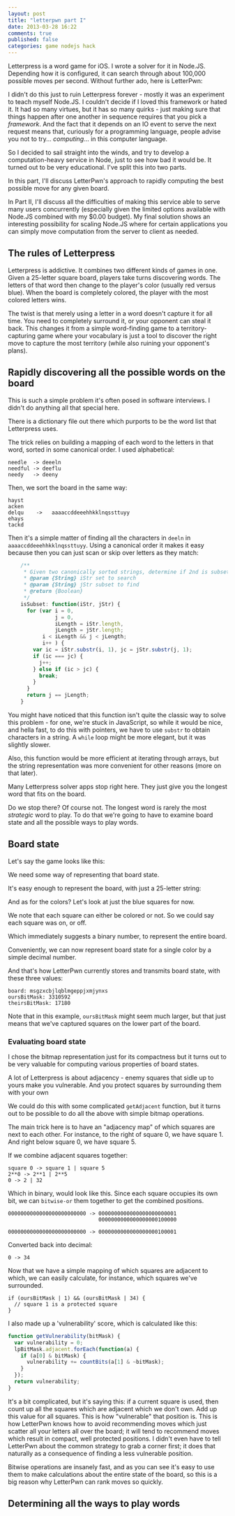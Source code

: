 ```yaml
---
layout: post
title: "letterpwn part I"
date: 2013-03-28 16:22
comments: true
published: false
categories: game nodejs hack
---
```


Letterpress is a word game for iOS. I wrote a solver for it in Node.JS. Depending how it is configured, it 
can search through about 100,000 possible moves per second. Without further ado, here is LetterPwn:






I didn't do this just to ruin Letterpress forever - mostly it was an experiment to teach myself Node.JS. I couldn't
decide if I loved this framework or hated it. It had so many virtues, but it has so many quirks - just making sure 
that things happen after one another in sequence requires that you pick a *framework*. And the fact that it 
depends on an IO event to serve the next request means that, curiously for a programming language, people advise 
you not to try... *computing*... in this computer language. 

So I decided to sail straight into the winds, and try to develop a computation-heavy service in Node, just to see
how bad it would be. It turned out to be very educational. I've split this into two parts. 

In this part, I'll discuss LetterPwn's approach to rapidly computing the best possible move for any given board.

In Part II, I'll discuss all the difficulties of making this service able to serve many users concurrently (especially given 
the limited options available with Node.JS combined with my $0.00 budget). My final solution shows an interesting 
possibility for scaling Node.JS where for certain applications you can simply move computation from the server to client as 
needed.


## The rules of Letterpress

Letterpress is addictive. It combines two different kinds of games in one. Given a 25-letter square board, players take 
turns discovering words. The letters of that word then change to the player's color (usually red versus blue). When the board 
is completely colored, the player with the most colored letters wins. 

The twist is that merely using a letter in a word doesn't capture it for all time. You need to completely surround it, or your 
opponent can steal it back. This changes it from a simple word-finding game to a territory-capturing game where your vocabulary
is just a tool to discover the right move to capture the most territory (while also ruining your opponent's plans).

## Rapidly discovering all the possible words on the board

This is such a simple problem it's often posed in software interviews. I didn't do anything all that special here. 

There is a dictionary file out there which purports to be the word list that Letterpress uses.

The trick relies on building a mapping of each word to the letters in that word, sorted in some canonical order. I used alphabetical:

    needle  -> deeeln
    needful -> deeflu
    needy   -> deeny

Then, we sort the board in the same way:

    hayst
    acken
    delqu    ->   aaaaccddeeehhkklnqssttuyy
    ehays
    tackd

Then it's a simple matter of finding all the characters in `deeln` in `aaaaccddeeehhkklnqssttuyy`. Using a canonical order it makes it easy because then you can 
just scan or skip over letters as they match:

``` js
    /**
     * Given two canonically sorted strings, determine if 2nd is subset of 1st
     * @param {String} iStr set to search
     * @param {String} jStr subset to find
     * @return {Boolean}
     */
    isSubset: function(iStr, jStr) {
      for (var i = 0,
               j = 0,
               iLength = iStr.length,
               jLength = jStr.length;
           i < iLength && j < jLength;
           i++ ) {
        var ic = iStr.substr(i, 1), jc = jStr.substr(j, 1);
        if (ic === jc) {
          j++;
        } else if (ic > jc) {
          break;
        }
      }
      return j == jLength;
    }
```

You might have noticed that this function isn't quite the classic way to solve this problem - for one, we're stuck in JavaScript, so 
while it would be nice, and hella fast, to do this with pointers, we have to use `substr` to obtain characters in a string. A `while` loop might be more
elegant, but it was slightly slower.

Also, this function would be more efficient at iterating through arrays, but the string representation was more convenient for other reasons (more on that
later).

Many Letterpress solver apps stop right here. They just give you the longest word that fits on the board. 

Do we stop there? Of course not. The longest word is rarely the most *strategic* word to play. To do that we're going to have to examine board state and 
all the possible ways to play words.

## Board state

Let's say the game looks like this: 


We need some way of representing that board state.

It's easy enough to represent the board, with just a 25-letter string:

And as for the colors? Let's look at just the blue squares for now.

We note that each square can either be colored or not. So we could say each square was on, or off. 

Which immediately suggests a binary number, to represent the entire board. 

Conveniently, we can now represent board state for a single color by a simple decimal number. 

And that's how LetterPwn currently stores and transmits board state, with these three values:

    board: msgzxcbjlqblmgeppjxmjynxs
    oursBitMask: 3310592
    theirsBitMask: 17180

Note that in this example, `oursBitMask` might seem much larger, but that just means that we've captured squares on the lower part of the board.

### Evaluating board state

I chose the bitmap representation just for its compactness but it turns out to be very valuable for computing various properties of board states.

A lot of Letterpress is about adjacency - enemy squares that sidle up to yours make you vulnerable. And you protect squares by surrounding them with your own

We could do this with some complicated `getAdjacent` function, but it turns out to be possible to do all the above with simple bitmap operations. 

The main trick here is to have an "adjacency map" of which squares are next to each other. For instance, to the right of square 0, we have square 1. And right
below square 0, we have square 5.

If we combine adjacent squares together:

    square 0 -> square 1 | square 5
    2**0 -> 2**1 | 2**5
    0 -> 2 | 32

Which in binary, would look like this. Since each square occupies its own bit, we can `bitwise-or` them together to get the combined positions.

    0000000000000000000000000 -> 0000000000000000000000001
                                 0000000000000000000100000
    
    0000000000000000000000000 -> 0000000000000000000100001

Converted back into decimal:
 
    0 -> 34

Now that we have a simple mapping of which squares are adjacent to which, we can easily calculate, for instance, which squares we've surrounded. 

    if (oursBitMask | 1) && (oursBitMask | 34) {
      // square 1 is a protected square
    }

I also made up a 'vulnerability' score, which is calculated like this:

``` js
function getVulnerability(bitMask) {                                                                                                                                                                   
  var vulnerability = 0;
  lpBitMask.adjacent.forEach(function(a) {
    if (a[0] & bitMask) {
      vulnerability += countBits(a[1] & ~bitMask);
    }
  });
  return vulnerability;
}
```

It's a bit complicated, but it's saying this: if a current square is used, then count up all the squares which are adjacent which we don't own. 
Add up this value for all squares. This is how "vulnerable" that position is. This is how LetterPwn knows how to avoid recommending moves which
just scatter all your letters all over the board; it will tend to recommend moves which result in compact, well protected positions. I didn't even
have to tell LetterPwn about the common strategy to grab a corner first; it does that naturally as a consequence of finding a less vulnerable position.

Bitwise operations are insanely fast, and as you can see it's easy to use them to make calculations about the entire state of the board, so this is 
a big reason why LetterPwn can rank moves so quickly.

## Determining all the ways to play words  
